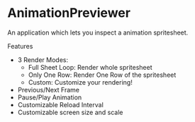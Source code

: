 AnimationPreviewer
==================

An application which lets you inspect a animation spritesheet.

Features
- 3 Render Modes:
	- Full Sheet Loop: Render whole spritesheet
	- Only One Row: Render One Row of the spritesheet
	- Custom: Customize your rendering!
- Previous/Next Frame
- Pause/Play Animation
- Customizable Reload Interval
- Customizable screen size and scale

